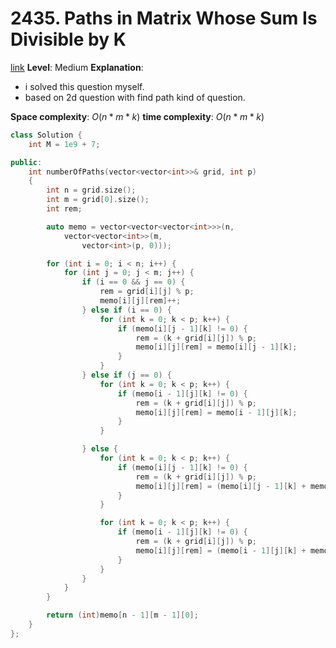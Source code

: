 # 2435. Paths in Matrix Whose Sum Is Divisible by K

[link](https://leetcode.com/problems/paths-in-matrix-whose-sum-is-divisible-by-k/)
**Level**: Medium
**Explanation**:

- i solved this question myself. 
- based on 2d question with find path kind of question.

**Space complexity**: $O(n*m*k)$
**time complexity**: $O(n*m*k)$

```cpp
class Solution {
    int M = 1e9 + 7;

public:
    int numberOfPaths(vector<vector<int>>& grid, int p)
    {
        int n = grid.size();
        int m = grid[0].size();
        int rem;

        auto memo = vector<vector<vector<int>>>(n,
            vector<vector<int>>(m,
                vector<int>(p, 0)));

        for (int i = 0; i < n; i++) {
            for (int j = 0; j < m; j++) {
                if (i == 0 && j == 0) {
                    rem = grid[i][j] % p;
                    memo[i][j][rem]++;
                } else if (i == 0) {
                    for (int k = 0; k < p; k++) {
                        if (memo[i][j - 1][k] != 0) {
                            rem = (k + grid[i][j]) % p;
                            memo[i][j][rem] = memo[i][j - 1][k];
                        }
                    }
                } else if (j == 0) {
                    for (int k = 0; k < p; k++) {
                        if (memo[i - 1][j][k] != 0) {
                            rem = (k + grid[i][j]) % p;
                            memo[i][j][rem] = memo[i - 1][j][k];
                        }
                    }

                } else {
                    for (int k = 0; k < p; k++) {
                        if (memo[i][j - 1][k] != 0) {
                            rem = (k + grid[i][j]) % p;
                            memo[i][j][rem] = (memo[i][j - 1][k] + memo[i][j][rem]) % M;
                        }
                    }

                    for (int k = 0; k < p; k++) {
                        if (memo[i - 1][j][k] != 0) {
                            rem = (k + grid[i][j]) % p;
                            memo[i][j][rem] = (memo[i - 1][j][k] + memo[i][j][rem]) % M;
                        }
                    }
                }
            }
        }

        return (int)memo[n - 1][m - 1][0];
    }
};
```
